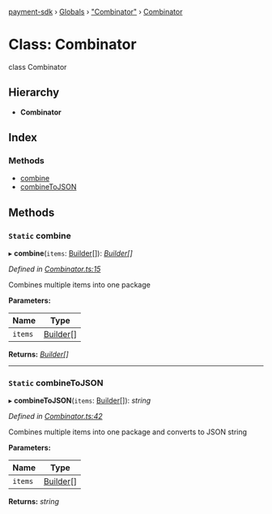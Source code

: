 [payment-sdk](../README.md) › [Globals](../globals.md) › ["Combinator"](../modules/_combinator_.md) › [Combinator](_combinator_.combinator.md)

# Class: Combinator

class Combinator

## Hierarchy

* **Combinator**

## Index

### Methods

* [combine](_combinator_.combinator.md#static-combine)
* [combineToJSON](_combinator_.combinator.md#static-combinetojson)

## Methods

### `Static` combine

▸ **combine**(`items`: [Builder](_builder_.builder.md)[]): *[Builder](_builder_.builder.md)[]*

*Defined in [Combinator.ts:15](https://github.com/XcooBee/payment-sdk-js/blob/35979ac/src/Combinator.ts#L15)*

Combines multiple items into one package

**Parameters:**

Name | Type |
------ | ------ |
`items` | [Builder](_builder_.builder.md)[] |

**Returns:** *[Builder](_builder_.builder.md)[]*

___

### `Static` combineToJSON

▸ **combineToJSON**(`items`: [Builder](_builder_.builder.md)[]): *string*

*Defined in [Combinator.ts:42](https://github.com/XcooBee/payment-sdk-js/blob/35979ac/src/Combinator.ts#L42)*

Combines multiple items into one package and converts to JSON string

**Parameters:**

Name | Type |
------ | ------ |
`items` | [Builder](_builder_.builder.md)[] |

**Returns:** *string*
